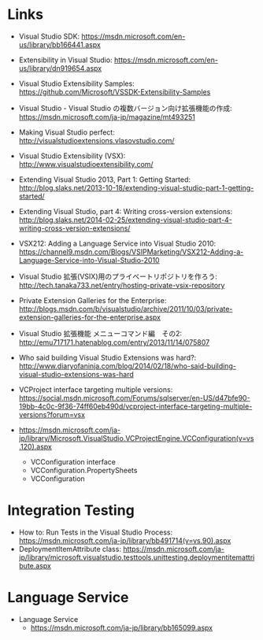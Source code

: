 # Links
* Visual Studio SDK: https://msdn.microsoft.com/en-us/library/bb166441.aspx
* Extensibility in Visual Studio: https://msdn.microsoft.com/en-us/library/dn919654.aspx
* Visual Studio Extensibility Samples: https://github.com/Microsoft/VSSDK-Extensibility-Samples
* Visual Studio - Visual Studio の複数バージョン向け拡張機能の作成: https://msdn.microsoft.com/ja-jp/magazine/mt493251
* Making Visual Studio perfect: http://visualstudioextensions.vlasovstudio.com/
* Visual Studio Extensibility (VSX): http://www.visualstudioextensibility.com/
* Extending Visual Studio 2013, Part 1: Getting Started: http://blog.slaks.net/2013-10-18/extending-visual-studio-part-1-getting-started/
* Extending Visual Studio, part 4: Writing cross-version extensions: http://blog.slaks.net/2014-02-25/extending-visual-studio-part-4-writing-cross-version-extensions/
* VSX212: Adding a Language Service into Visual Studio 2010: https://channel9.msdn.com/Blogs/VSIPMarketing/VSX212-Adding-a-Language-Service-into-Visual-Studio-2010
* Visual Studio 拡張(VSIX)用のプライベートリポジトリを作ろう: http://tech.tanaka733.net/entry/hosting-private-vsix-repository
* Private Extension Galleries for the Enterprise: http://blogs.msdn.com/b/visualstudio/archive/2011/10/03/private-extension-galleries-for-the-enterprise.aspx
* Visual Studio 拡張機能 メニューコマンド編　その2: http://emu717171.hatenablog.com/entry/2013/11/14/075807
* Who said building Visual Studio Extensions was hard?: http://www.diaryofaninja.com/blog/2014/02/18/who-said-building-visual-studio-extensions-was-hard
* VCProject interface targeting multiple versions: https://social.msdn.microsoft.com/Forums/sqlserver/en-US/d47bfe90-19bb-4c0c-9f36-74ff60eb490d/vcproject-interface-targeting-multiple-versions?forum=vsx

* https://msdn.microsoft.com/ja-jp/library/Microsoft.VisualStudio.VCProjectEngine.VCConfiguration(v=vs.120).aspx
    * VCConfiguration interface
    * VCConfiguration.PropertySheets
    * VCConfiguration

# Integration Testing
* How to: Run Tests in the Visual Studio Process: https://msdn.microsoft.com/ja-jp/library/bb491714(v=vs.90).aspx
* DeploymentItemAttribute class: https://msdn.microsoft.com/ja-jp/library/microsoft.visualstudio.testtools.unittesting.deploymentitemattribute.aspx

# Language Service

* Language Service
    * https://msdn.microsoft.com/ja-jp/library/bb165099.aspx
